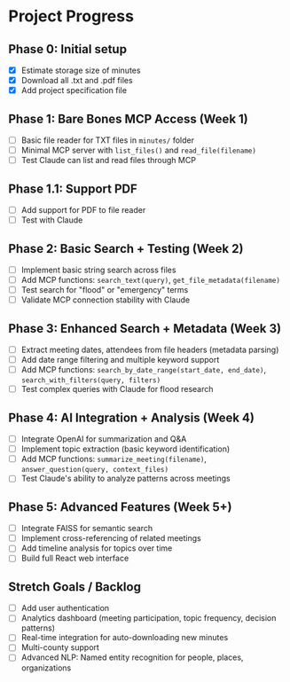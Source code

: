 # Project Progress

## Phase 0: Initial setup
- [x] Estimate storage size of minutes
- [x] Download all .txt and .pdf files
- [x] Add project specification file

## Phase 1: Bare Bones MCP Access (Week 1)
- [ ] Basic file reader for TXT files in `minutes/` folder
- [ ] Minimal MCP server with `list_files()` and `read_file(filename)`
- [ ] Test Claude can list and read files through MCP

## Phase 1.1: Support PDF
- [ ] Add support for PDF to file reader
- [ ] Test with Claude

## Phase 2: Basic Search + Testing (Week 2)
- [ ] Implement basic string search across files
- [ ] Add MCP functions: `search_text(query)`, `get_file_metadata(filename)`
- [ ] Test search for "flood" or "emergency" terms
- [ ] Validate MCP connection stability with Claude

## Phase 3: Enhanced Search + Metadata (Week 3)
- [ ] Extract meeting dates, attendees from file headers (metadata parsing)
- [ ] Add date range filtering and multiple keyword support
- [ ] Add MCP functions: `search_by_date_range(start_date, end_date)`, `search_with_filters(query, filters)`
- [ ] Test complex queries with Claude for flood research

## Phase 4: AI Integration + Analysis (Week 4)
- [ ] Integrate OpenAI for summarization and Q&A
- [ ] Implement topic extraction (basic keyword identification)
- [ ] Add MCP functions: `summarize_meeting(filename)`, `answer_question(query, context_files)`
- [ ] Test Claude's ability to analyze patterns across meetings

## Phase 5: Advanced Features (Week 5+)
- [ ] Integrate FAISS for semantic search
- [ ] Implement cross-referencing of related meetings
- [ ] Add timeline analysis for topics over time
- [ ] Build full React web interface

## Stretch Goals / Backlog
- [ ] Add user authentication
- [ ] Analytics dashboard (meeting participation, topic frequency, decision patterns)
- [ ] Real-time integration for auto-downloading new minutes
- [ ] Multi-county support
- [ ] Advanced NLP: Named entity recognition for people, places, organizations 